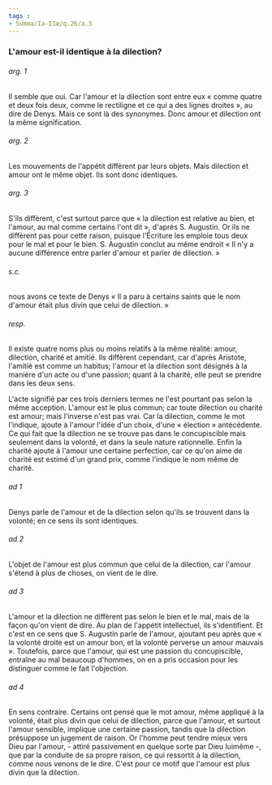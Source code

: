 ```yaml
---
tags : 
- Summa/Ia-IIæ/q.26/a.3
---
```


### L'amour est-il identique à la dilection?

###### arg. 1
Il semble que oui. Car l'amour et la dilection sont entre eux « comme quatre et deux fois deux, comme le rectiligne et ce qui a des lignes droites », au dire de Denys. Mais ce sont là des synonymes. Donc amour et dilection ont la même signification. 

###### arg. 2
Les mouvements de l'appétit diffèrent par leurs objets. Mais dilection et amour ont le même objet. Ils sont donc identiques. 

###### arg. 3
S'ils diffèrent, c'est surtout parce que « la dilection est relative au bien, et l'amour, au mal comme certains l'ont dit », d'après S. Augustin. Or ils ne diffèrent pas pour cette raison, puisque l'Écriture les emploie tous deux pour le mal et pour le bien. S. Augustin conclut au même endroit « Il n'y a aucune différence entre parler d'amour et parler de dilection. » 

###### s.c.
nous avons ce texte de Denys « Il a paru à certains saints que le nom d'amour était plus divin que celui de dilection. » 

###### resp.
Il existe quatre noms plus ou moins relatifs à la même réalité: amour, dilection, charité et amitié. Ils diffèrent cependant, car d'après Aristote, l'amitié est comme un habitus; l'amour et la dilection sont désignés à la manière d'un acte ou d'une passion; quant à la charité, elle peut se prendre dans les deux sens. 

L'acte signifié par ces trois derniers termes ne l'est pourtant pas selon la même acception. L'amour est le plus commun; car toute dilection ou charité est amour; mais l'inverse n'est pas vrai. Car la dilection, comme le mot l'indique, ajoute à l'amour l'idée d'un choix, d'une « élection » antécédente. Ce qui fait que la dilection ne se trouve pas dans le concupiscible mais seulement dans la volonté, et dans la seule nature rationnelle. Enfin la charité ajoute à l'amour une certaine perfection, car ce qu'on aime de charité est estimé d'un grand prix, comme l'indique le nom même de charité. 

###### ad 1
Denys parle de l'amour et de la dilection selon qu'ils se trouvent dans la volonté; en ce sens ils sont identiques. 

###### ad 2
L'objet de l'amour est plus commun que celui de la dilection, car l'amour s'étend à plus de choses, on vient de le dire. 

###### ad 3
L'amour et la dilection ne diffèrent pas selon le bien et le mal, mais de la façon qu'on vient de dire. Au plan de l'appétit intellectuel, ils s'identifient. Et c'est en ce sens que S. Augustin parle de l'amour, ajoutant peu après que « la volonté droite est un amour bon, et la volonté perverse un amour mauvais ». Toutefois, parce que l'amour, qui est une passion du concupiscible, entraîne au mal beaucoup d'hommes, on en a pris occasion pour les distinguer comme le fait l'objection. 

###### ad 4
En sens contraire. Certains ont pensé que le mot amour, même appliqué à la volonté, était plus divin que celui de dilection, parce que l'amour, et surtout l'amour sensible, implique une certaine passion, tandis que la dilection présuppose un jugement de raison. Or l'homme peut tendre mieux vers Dieu par l'amour, - attiré passivement en quelque sorte par Dieu luimême -, que par la conduite de sa propre raison, ce qui ressortit à la dilection, comme nous venons de le dire. C'est pour ce motif que l'amour est plus divin que la dilection. 

